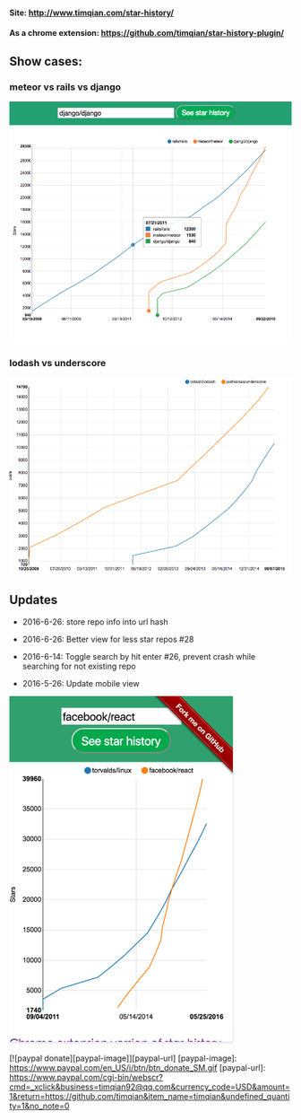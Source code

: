 #### Site: http://www.timqian.com/star-history/

#### As a chrome extension: https://github.com/timqian/star-history-plugin/

## Show cases:

### meteor vs rails vs django
![](./assets/django.png)

### lodash vs underscore
![lodash vs underscore](./assets/lodash_underscore.png)

## Updates

- 2016-6-26: store repo info into url hash

- 2016-6-26: Better view for less star repos #28

- 2016-6-14: Toggle search by hit enter #26, prevent crash while searching for not existing repo

- 2016-5-26: Update mobile view

<img src="./assets/phone.png" width="400">

[![paypal donate][paypal-image]][paypal-url]
[paypal-image]: https://www.paypal.com/en_US/i/btn/btn_donate_SM.gif
[paypal-url]: https://www.paypal.com/cgi-bin/webscr?cmd=_xclick&business=timqian92@qq.com&currency_code=USD&amount=1&return=https://github.com/timqian&item_name=timqian&undefined_quantity=1&no_note=0
